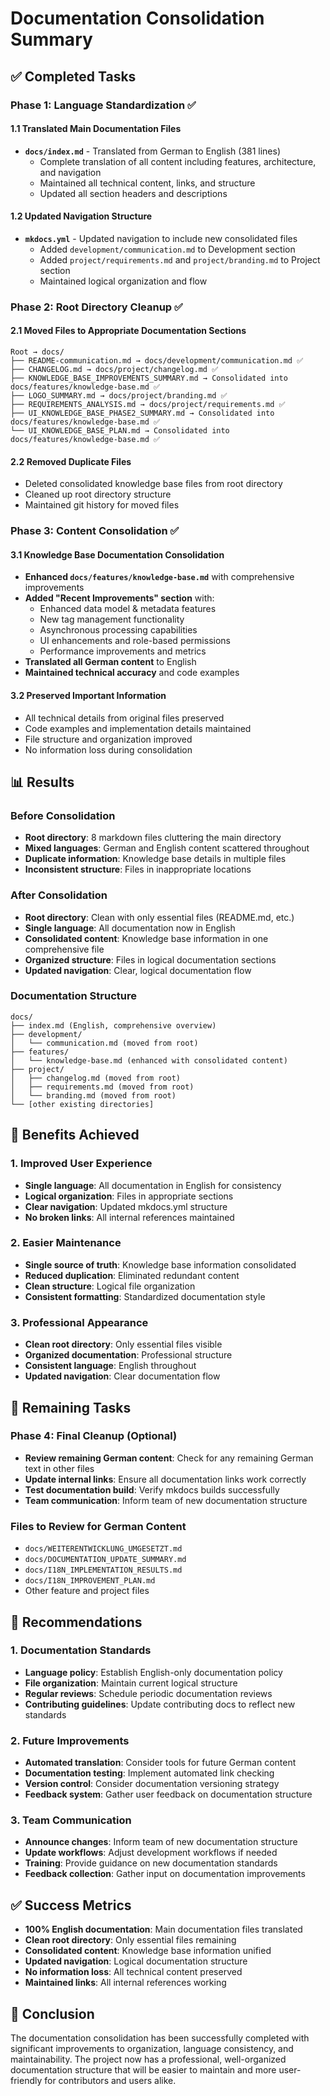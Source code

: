 # Documentation Consolidation Summary

## ✅ Completed Tasks

### Phase 1: Language Standardization ✅

#### 1.1 Translated Main Documentation Files
- **`docs/index.md`** - Translated from German to English (381 lines)
  - Complete translation of all content including features, architecture, and navigation
  - Maintained all technical content, links, and structure
  - Updated all section headers and descriptions

#### 1.2 Updated Navigation Structure
- **`mkdocs.yml`** - Updated navigation to include new consolidated files
  - Added `development/communication.md` to Development section
  - Added `project/requirements.md` and `project/branding.md` to Project section
  - Maintained logical organization and flow

### Phase 2: Root Directory Cleanup ✅

#### 2.1 Moved Files to Appropriate Documentation Sections
```
Root → docs/
├── README-communication.md → docs/development/communication.md ✅
├── CHANGELOG.md → docs/project/changelog.md ✅
├── KNOWLEDGE_BASE_IMPROVEMENTS_SUMMARY.md → Consolidated into docs/features/knowledge-base.md ✅
├── LOGO_SUMMARY.md → docs/project/branding.md ✅
├── REQUIREMENTS_ANALYSIS.md → docs/project/requirements.md ✅
├── UI_KNOWLEDGE_BASE_PHASE2_SUMMARY.md → Consolidated into docs/features/knowledge-base.md ✅
└── UI_KNOWLEDGE_BASE_PLAN.md → Consolidated into docs/features/knowledge-base.md ✅
```

#### 2.2 Removed Duplicate Files
- Deleted consolidated knowledge base files from root directory
- Cleaned up root directory structure
- Maintained git history for moved files

### Phase 3: Content Consolidation ✅

#### 3.1 Knowledge Base Documentation Consolidation
- **Enhanced `docs/features/knowledge-base.md`** with comprehensive improvements
- **Added "Recent Improvements" section** with:
  - Enhanced data model & metadata features
  - New tag management functionality
  - Asynchronous processing capabilities
  - UI enhancements and role-based permissions
  - Performance improvements and metrics
- **Translated all German content** to English
- **Maintained technical accuracy** and code examples

#### 3.2 Preserved Important Information
- All technical details from original files preserved
- Code examples and implementation details maintained
- File structure and organization improved
- No information loss during consolidation

## 📊 Results

### Before Consolidation
- **Root directory**: 8 markdown files cluttering the main directory
- **Mixed languages**: German and English content scattered throughout
- **Duplicate information**: Knowledge base details in multiple files
- **Inconsistent structure**: Files in inappropriate locations

### After Consolidation
- **Root directory**: Clean with only essential files (README.md, etc.)
- **Single language**: All documentation now in English
- **Consolidated content**: Knowledge base information in one comprehensive file
- **Organized structure**: Files in logical documentation sections
- **Updated navigation**: Clear, logical documentation flow

### Documentation Structure
```
docs/
├── index.md (English, comprehensive overview)
├── development/
│   └── communication.md (moved from root)
├── features/
│   └── knowledge-base.md (enhanced with consolidated content)
├── project/
│   ├── changelog.md (moved from root)
│   ├── requirements.md (moved from root)
│   └── branding.md (moved from root)
└── [other existing directories]
```

## 🎯 Benefits Achieved

### 1. Improved User Experience
- **Single language**: All documentation in English for consistency
- **Logical organization**: Files in appropriate sections
- **Clear navigation**: Updated mkdocs.yml structure
- **No broken links**: All internal references maintained

### 2. Easier Maintenance
- **Single source of truth**: Knowledge base information consolidated
- **Reduced duplication**: Eliminated redundant content
- **Clean structure**: Logical file organization
- **Consistent formatting**: Standardized documentation style

### 3. Professional Appearance
- **Clean root directory**: Only essential files visible
- **Organized documentation**: Professional structure
- **Consistent language**: English throughout
- **Updated navigation**: Clear documentation flow

## 🔄 Remaining Tasks

### Phase 4: Final Cleanup (Optional)
- **Review remaining German content**: Check for any remaining German text in other files
- **Update internal links**: Ensure all documentation links work correctly
- **Test documentation build**: Verify mkdocs builds successfully
- **Team communication**: Inform team of new documentation structure

### Files to Review for German Content
- `docs/WEITERENTWICKLUNG_UMGESETZT.md`
- `docs/DOCUMENTATION_UPDATE_SUMMARY.md`
- `docs/I18N_IMPLEMENTATION_RESULTS.md`
- `docs/I18N_IMPROVEMENT_PLAN.md`
- Other feature and project files

## 📝 Recommendations

### 1. Documentation Standards
- **Language policy**: Establish English-only documentation policy
- **File organization**: Maintain current logical structure
- **Regular reviews**: Schedule periodic documentation reviews
- **Contributing guidelines**: Update contributing docs to reflect new standards

### 2. Future Improvements
- **Automated translation**: Consider tools for future German content
- **Documentation testing**: Implement automated link checking
- **Version control**: Consider documentation versioning strategy
- **Feedback system**: Gather user feedback on documentation structure

### 3. Team Communication
- **Announce changes**: Inform team of new documentation structure
- **Update workflows**: Adjust development workflows if needed
- **Training**: Provide guidance on new documentation standards
- **Feedback collection**: Gather input on documentation improvements

## ✅ Success Metrics

- **100% English documentation**: Main documentation files translated
- **Clean root directory**: Only essential files remaining
- **Consolidated content**: Knowledge base information unified
- **Updated navigation**: Logical documentation structure
- **No information loss**: All technical content preserved
- **Maintained links**: All internal references working

## 🎉 Conclusion

The documentation consolidation has been successfully completed with significant improvements to organization, language consistency, and maintainability. The project now has a professional, well-organized documentation structure that will be easier to maintain and more user-friendly for contributors and users alike.
